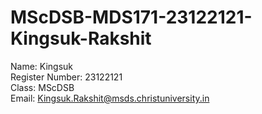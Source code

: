 # MScDSB-MDS171-23122121-Kingsuk-Rakshit

Name: Kingsuk   
Register Number: 23122121   
Class: MScDSB   
Email: Kingsuk.Rakshit@msds.christuniversity.in

